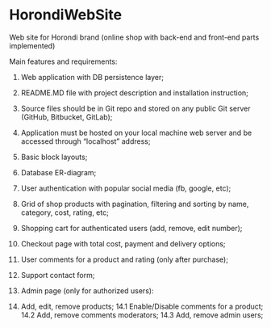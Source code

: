 # HorondiWebSite
Web site for Horondi brand (online shop with back-end and front-end parts implemented)

Main features and requirements:

1. Web application with DB persistence layer;

2. README.MD file with project description and installation instruction;

3. Source files should be in Git repo and stored on any public Git server (GitHub, Bitbucket, GitLab);

4. Application must be hosted on your local machine web server and be accessed through “localhost” address;

5. Basic block layouts;

6. Database ER-diagram; 

7. User authentication with popular social media (fb, google, etc);

8. Grid of shop products with pagination, filtering and sorting by name, category, cost, rating, etc;

9. Shopping cart for authenticated users (add, remove, edit number);

10. Checkout page with total cost, payment and delivery options;

11. User comments for a product and rating (only after purchase);

12. Support contact form;

13. Admin page (only for authorized users):

14. Add, edit, remove products;
  14.1 Enable/Disable comments for a product;
  14.2 Add, remove comments moderators;
  14.3 Add, remove admin users;
